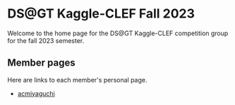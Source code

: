 # DS@GT Kaggle-CLEF Fall 2023

Welcome to the home page for the DS@GT Kaggle-CLEF competition group for the fall 2023 semester.

## Member pages

Here are links to each member's personal page.

- [acmiyaguchi](./acmiyaguchi)

